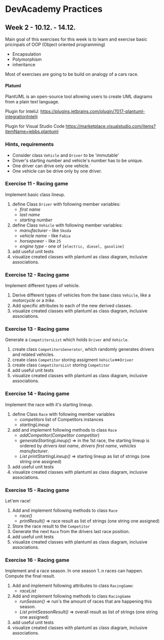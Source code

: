 # DevAcademy Practices

## Week 2 - 10.12. - 14.12.

Main goal of this exercises for this week is to learn and exercise basic pricinpals of OOP (Object oriented programming)

* Encapsulation
* Polymorphism
* inheritance

Most of exercises are going to be build on analogy of a cars race.

#### Platuml

PlantUML is an open-source tool allowing users to create UML diagrams from a plain text language. 

Plugin for InteliJ:
https://plugins.jetbrains.com/plugin/7017-plantuml-integrationIntelij

Plugin for Visual Studio Code
https://marketplace.visualstudio.com/items?itemName=jebbs.plantuml

### Hints, requirements
 
 * Consider class `Vehicle` and `Driver` to be 'immutable'
 * Driver's starting number and vehicle's number has to be unique.
 * One driver can drive only one vehicle.`
 * One vehicle can be drive only by one driver.

### Exercise 11 - Racing game

Implement basic class lineup.

 1. define Class `Driver` with following member variables:    
    * _first name_
    * _last name_
    * _starting number_
 2. define Class `Vehicle` with following  member variables:
    * _manufacturer_ - like `Skoda`
    * _vehicle name_ - like `Fabia`
    * _horsepower_ - like `25`
    * _engine type_ - one of `[electric, diesel, gasoline]`
 3. add useful unit tests
 4. visualize created classes with plantuml as class diagram, inclusive associations.
 
### Exercise 12 - Racing game

Implement different types of vehicle.
 
 1. Derive different types of vehicles from the base class `Vehicle`, like a _motorcycle_ or a _trike_.
 2. Add specific attributes to each of the new derived classes.
 3. visualize created classes with plantuml as class diagram, inclusive associations.
 
### Exercise 13 - Racing game
 
 Generate a `CompetitorsList` which holds `Driver` and `Vehicle`.
  
  1. create class `CompetitorsGenerator`, which randomly generates drivers and related vehicles.
  2. create class `Competitor` storing assigment `Vehicle`<=>`Driver`
  3. create class `CompetitorsList` storing `Competitor`
  4. add useful unit tests
  5. visualize created classes with plantuml as class diagram, inclusive associations.
  
### Exercise 14 - Racing game
  
  Implement the race with it's starting lineup.
   
  1. define Class `Race` with following member variables
      * _competitors_ list of Competitors instances
      * _startingLineup_ 
  2. add and implement following methods to class `Race`
      * _addCompetitor(Competitor competitor)_
      * _generateStartingLineup()_ => in the 1st race, the starting lineup is ordered by _drivers last name_, _drivers first name_, _vehicles manufacturer_.
      * _List<String> printStartingLineup()_ => starting lineup as list of strings (one string one assigned)
  3. add useful unit tests
  4. visualize created classes with plantuml as class diagram, inclusive associations.
  
### Exercise 15 - Racing game
  
  Let'em race!
   
  1. Add and implement following methods to class `Race`
      * _race()_ 
      * _printResult()_ => race result as list of strings (one string one assigned)
  2. Store the race result to the `Competitor`
  3. Generate the next `Race` from the drivers last race position.
  4. add useful unit tests
  3. visualize created classes with plantuml as class diagram, inclusive associations.
  
### Exercise 16 - Racing game
  
  Implement and a race season. In one season 1..n races can happen. Compute the final result.
  
  1. Add and implement following attributes to class `RacingGame`:
      * _raceList_ 
  2. Add and implement following methods to class `RacingGame`
      * _runSeason()_ => run's the amount of races that are happening this season.
      * _List<String> printSeasonResult()_ => overall result as list of strings (one string one assigned)
  3. add useful unit tests
  4. visualize created classes with plantuml as class diagram, inclusive associations.